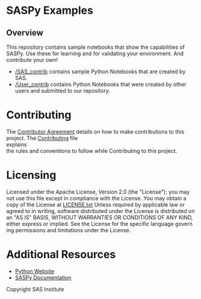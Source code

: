 # SASPy Examples
## Overview
This repository contains sample notebooks that show the capabilities of SASPy.  Use these for learning and for validating your environment.  And contribute your own!
- [/SAS_contrib](https://github.com/sassoftware/saspy-examples/tree/master/SAS_contrib) contains sample Python Notebooks that are created by SAS. 
- [/User_contrib](https://github.com/sassoftware/saspy-examples/tree/master/User_contrib) contains Python Notebooks that were created by other users and submitted to our repository. 

# Contributing
The [Contributor Agreement](https://github.com/sassoftware/saspy-examples/blob/master/ContributorAgreement.txt) details on how to make contributions to this project. The [Contributing](https://github.com/sassoftware/saspy-examples/blob/master/CONTRIBUTING.md) file                                    
explains                                                                                                                                                                                                
 the rules and conventions to follow while Contributing to this project. 

# Licensing
Licensed under the Apache License, Version 2.0 (the "License"); you may not use this file except in compliance with the License. You may obtain a copy of the License at [LICENSE.txt](https://github.com/sassoftware/saspy-examples/blob/master/LICENSE)
Unless required by applicable law or agreed to in writing, software distributed under the License is distributed on an "AS IS" BASIS, WITHOUT WARRANTIES OR CONDITIONS OF ANY KIND, either express or implied. See the License for the specific language govern
ing permissions and limitations under the License.

# Additional Resources
- [Python Website](http://www.python.org/) 
- [SASPy Documentation](https://sassoftware.github.io/saspy/)



Copyright SAS Institute
